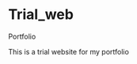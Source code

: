 # Trial_web
Portfolio 

<!DOCTYPE html>
<html lang="en">
<head>
    <meta charset="UTF-8">
    <title>Russell Kang</title>
</head>
<body>
This is a trial website for my portfolio
</body>
</html>
